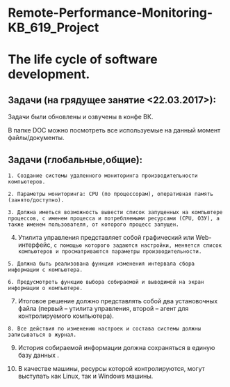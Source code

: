 # Remote-Performance-Monitoring-KB_619_Project

The life cycle of software development.
=======================================

Задачи (на грядущее занятие <22.03.2017>):
---------

Задачи были обновлены и озвучены в конфе ВК.

В папке DOC можно посмотреть все используемые на данный момент файлы/документы.


Задачи (глобальные,общие):
---------

`1. Создание системы удаленного мониторинга производительности компьютеров. `

`2. Параметры мониторинга: CPU (по процессорам), оперативная память (занято/доступно).`

`3. Должна иметься возможность вывести список запущенных на компьютере процессов, с именем процесса и потребляемыми ресурсами (CPU, ОЗУ), а также именем пользователя, от которого процесс запущен. `

4. Утилита управления представляет собой  графический или Web-интерфейс, `с помощью которого задаются настройки, меняется список компьютеров и просматриваются параметры производительности. `

`5. Должна быть реализована функция изменения интервала сбора информации с компьютера.`

`6. Предусмотреть функцию выбора собираемой и выводимой на экран информации о компьютере.` 

7. Итоговое решение должно представлять собой два установочных файла (первый – утилита управления, второй – агент для контролируемого компьютера). 

`8. Все действия по изменению настроек и состава системы должны записываться в журнал. `

9. История собираемой информации должна сохраняться в единую базу данных . 

10. В качестве машины, ресурсы которой контролируются, могут выступать как Linux, так и Windows машины. 

